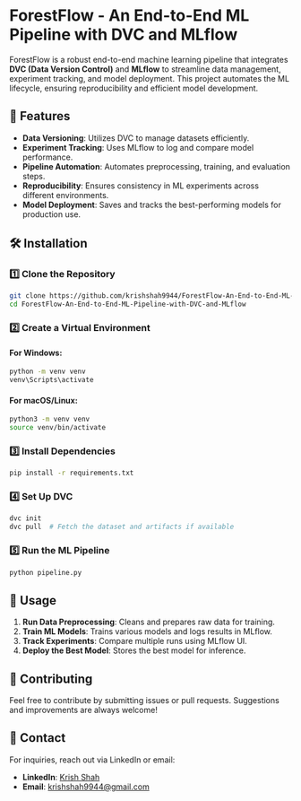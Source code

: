 # ForestFlow - An End-to-End ML Pipeline with DVC and MLflow

ForestFlow is a robust end-to-end machine learning pipeline that integrates **DVC (Data Version Control)** and **MLflow** to streamline data management, experiment tracking, and model deployment. This project automates the ML lifecycle, ensuring reproducibility and efficient model development.

## 🚀 Features

- **Data Versioning**: Utilizes DVC to manage datasets efficiently.
- **Experiment Tracking**: Uses MLflow to log and compare model performance.
- **Pipeline Automation**: Automates preprocessing, training, and evaluation steps.
- **Reproducibility**: Ensures consistency in ML experiments across different environments.
- **Model Deployment**: Saves and tracks the best-performing models for production use.

## 🛠️ Installation

### 1️⃣ Clone the Repository
```bash
git clone https://github.com/krishshah9944/ForestFlow-An-End-to-End-ML-Pipeline-with-DVC-and-MLflow.git
cd ForestFlow-An-End-to-End-ML-Pipeline-with-DVC-and-MLflow
```

### 2️⃣ Create a Virtual Environment
#### For Windows:
```bash
python -m venv venv
venv\Scripts\activate
```
#### For macOS/Linux:
```bash
python3 -m venv venv
source venv/bin/activate
```

### 3️⃣ Install Dependencies
```bash
pip install -r requirements.txt
```

### 4️⃣ Set Up DVC
```bash
dvc init
dvc pull  # Fetch the dataset and artifacts if available
```

### 5️⃣ Run the ML Pipeline
```bash
python pipeline.py
```

## 📌 Usage

1. **Run Data Preprocessing**: Cleans and prepares raw data for training.
2. **Train ML Models**: Trains various models and logs results in MLflow.
3. **Track Experiments**: Compare multiple runs using MLflow UI.
4. **Deploy the Best Model**: Stores the best model for inference.

## 🤝 Contributing

Feel free to contribute by submitting issues or pull requests. Suggestions and improvements are always welcome!

## 📧 Contact

For inquiries, reach out via LinkedIn or email:

- **LinkedIn**: [Krish Shah](https://www.linkedin.com/in/krishshah9944/)
- **Email**: krishshah9944@gmail.com



